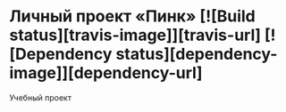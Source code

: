 # Личный проект «Пинк» [![Build status][travis-image]][travis-url] [![Dependency status][dependency-image]][dependency-url]

Учебный проект
